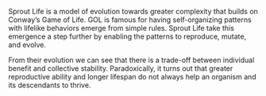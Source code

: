 Sprout Life is a model of evolution towards greater complexity that builds on Conway’s Game of Life. GOL is famous for having self-organizing patterns with lifelike behaviors emerge from simple rules. Sprout Life take this emergence a step further by enabling the patterns to reproduce, mutate, and evolve.

From their evolution we can see that there is a trade-off between individual benefit and collective stability. Paradoxically, it turns out that greater reproductive ability and longer lifespan do not always help an organism and its descendants to thrive.
